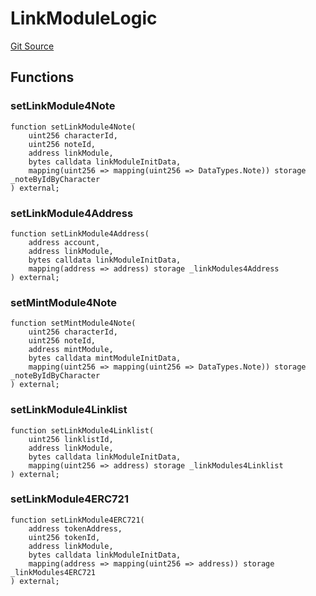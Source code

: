 # LinkModuleLogic
[Git Source](https://github.com/Crossbell-Box/Crossbell-Contracts/blob/4ba4e225416bca003567c0e6ae31b9c6258df17e/contracts/libraries/LinkModuleLogic.sol)


## Functions
### setLinkModule4Note


```solidity
function setLinkModule4Note(
    uint256 characterId,
    uint256 noteId,
    address linkModule,
    bytes calldata linkModuleInitData,
    mapping(uint256 => mapping(uint256 => DataTypes.Note)) storage _noteByIdByCharacter
) external;
```

### setLinkModule4Address


```solidity
function setLinkModule4Address(
    address account,
    address linkModule,
    bytes calldata linkModuleInitData,
    mapping(address => address) storage _linkModules4Address
) external;
```

### setMintModule4Note


```solidity
function setMintModule4Note(
    uint256 characterId,
    uint256 noteId,
    address mintModule,
    bytes calldata mintModuleInitData,
    mapping(uint256 => mapping(uint256 => DataTypes.Note)) storage _noteByIdByCharacter
) external;
```

### setLinkModule4Linklist


```solidity
function setLinkModule4Linklist(
    uint256 linklistId,
    address linkModule,
    bytes calldata linkModuleInitData,
    mapping(uint256 => address) storage _linkModules4Linklist
) external;
```

### setLinkModule4ERC721


```solidity
function setLinkModule4ERC721(
    address tokenAddress,
    uint256 tokenId,
    address linkModule,
    bytes calldata linkModuleInitData,
    mapping(address => mapping(uint256 => address)) storage _linkModules4ERC721
) external;
```

